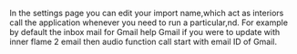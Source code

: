 In the settings page you can edit your import name,which act as interiors call the application whenever you need to run a particular,nd. For example by default the inbox mail for Gmail help Gmail if you were to update with inner flame 2 email then audio function call start with email ID of Gmail.

